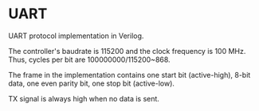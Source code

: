 # UART
UART protocol implementation in Verilog.

The controller's baudrate is 115200 and the clock frequency is 100 MHz. Thus, cycles per bit are 100000000/115200~868.

The frame in the implementation contains one start bit (active-high), 8-bit data, one even parity bit, one stop bit (active-low).

TX signal is always high when no data is sent.
